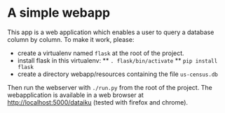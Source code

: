 # A simple webapp

This app is a web application which enables a user to query a database column by column.
To make it work, please:
* create a virtualenv named `flask` at the root of the project.
* install flask in this virtualenv:
** `. flask/bin/activate`
** `pip install flask`
* create a directory webapp/resources containing the file `us-census.db`

Then run the webserver with `./run.py` from the root of the project.
The webapplication is available in a web browser at [http://localhost:5000/dataiku](http://localhost:5000/dataiku) (tested with firefox and chrome).
